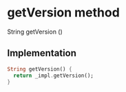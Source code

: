 


# getVersion method








String getVersion
()








## Implementation

```dart
String getVersion() {
  return _impl.getVersion();
}
```







